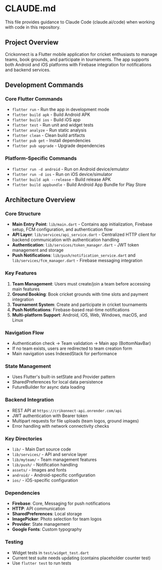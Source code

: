 # CLAUDE.md

This file provides guidance to Claude Code (claude.ai/code) when working with code in this repository.

## Project Overview

Crickonnect is a Flutter mobile application for cricket enthusiasts to manage teams, book grounds, and participate in tournaments. The app supports both Android and iOS platforms with Firebase integration for notifications and backend services.

## Development Commands

### Core Flutter Commands
- `flutter run` - Run the app in development mode
- `flutter build apk` - Build Android APK
- `flutter build ios` - Build iOS app
- `flutter test` - Run unit and widget tests
- `flutter analyze` - Run static analysis
- `flutter clean` - Clean build artifacts
- `flutter pub get` - Install dependencies
- `flutter pub upgrade` - Upgrade dependencies

### Platform-Specific Commands
- `flutter run -d android` - Run on Android device/emulator
- `flutter run -d ios` - Run on iOS device/simulator
- `flutter build apk --release` - Build release APK
- `flutter build appbundle` - Build Android App Bundle for Play Store

## Architecture Overview

### Core Structure
- **Main Entry Point**: `lib/main.dart` - Contains app initialization, Firebase setup, FCM configuration, and authentication flow
- **API Layer**: `lib/services/api_service.dart` - Centralized HTTP client for backend communication with authentication handling
- **Authentication**: `lib/services/token_manager.dart` - JWT token management and storage
- **Push Notifications**: `lib/push/notification_service.dart` and `lib/services/fcm_manager.dart` - Firebase messaging integration

### Key Features
1. **Team Management**: Users must create/join a team before accessing main features
2. **Ground Booking**: Book cricket grounds with time slots and payment integration
3. **Tournament System**: Create and participate in cricket tournaments
4. **Push Notifications**: Firebase-based real-time notifications
5. **Multi-platform Support**: Android, iOS, Web, Windows, macOS, and Linux

### Navigation Flow
- Authentication check → Team validation → Main app (BottomNavBar)
- If no team exists, users are redirected to team creation form
- Main navigation uses IndexedStack for performance

### State Management
- Uses Flutter's built-in setState and Provider pattern
- SharedPreferences for local data persistence
- FutureBuilder for async data loading

### Backend Integration
- REST API at `https://crikonnect-api.onrender.com/api`
- JWT authentication with Bearer token
- Multipart requests for file uploads (team logos, ground images)
- Error handling with network connectivity checks

### Key Directories
- `lib/` - Main Dart source code
- `lib/services/` - API and service layer
- `lib/myteam/` - Team management features
- `lib/push/` - Notification handling
- `assets/` - Images and fonts
- `android/` - Android-specific configuration
- `ios/` - iOS-specific configuration

### Dependencies
- **Firebase**: Core, Messaging for push notifications
- **HTTP**: API communication
- **SharedPreferences**: Local storage
- **ImagePicker**: Photo selection for team logos
- **Provider**: State management
- **Google Fonts**: Custom typography

### Testing
- Widget tests in `test/widget_test.dart`
- Current test suite needs updating (contains placeholder counter test)
- Use `flutter test` to run tests